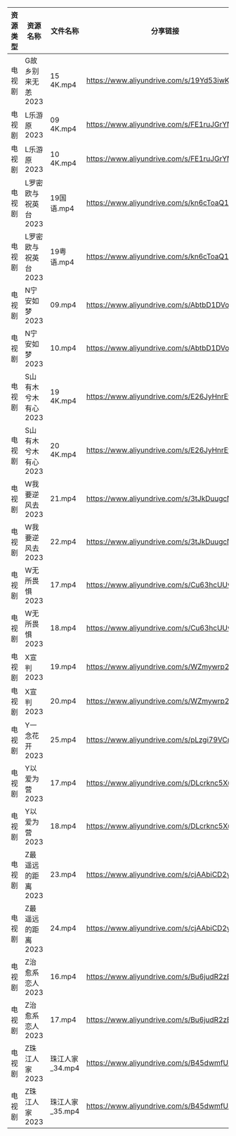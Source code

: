 | 资源类型 | 资源名称         | 文件名称        | 分享链接                                      | 更新时间       |
| ---- | ------------ | ----------- | ----------------------------------------- | ---------- |
| 电视剧  | G故乡别来无恙2023  | 15 4K.mp4   | https://www.aliyundrive.com/s/19Yd53iwKSU | 2023-11-10 |
| 电视剧  | L乐游原2023     | 09 4K.mp4   | https://www.aliyundrive.com/s/FE1ruJGrYMb | 2023-11-10 |
| 电视剧  | L乐游原2023     | 10 4K.mp4   | https://www.aliyundrive.com/s/FE1ruJGrYMb | 2023-11-10 |
| 电视剧  | L罗密欧与祝英台2023 | 19国语.mp4    | https://www.aliyundrive.com/s/kn6cToaQ17A | 2023-11-10 |
| 电视剧  | L罗密欧与祝英台2023 | 19粤语.mp4    | https://www.aliyundrive.com/s/kn6cToaQ17A | 2023-11-10 |
| 电视剧  | N宁安如梦2023    | 09.mp4      | https://www.aliyundrive.com/s/AbtbD1DVoha | 2023-11-10 |
| 电视剧  | N宁安如梦2023    | 10.mp4      | https://www.aliyundrive.com/s/AbtbD1DVoha | 2023-11-10 |
| 电视剧  | S山有木兮木有心2023 | 19 4K.mp4   | https://www.aliyundrive.com/s/E26JyHnrEfb | 2023-11-10 |
| 电视剧  | S山有木兮木有心2023 | 20 4K.mp4   | https://www.aliyundrive.com/s/E26JyHnrEfb | 2023-11-10 |
| 电视剧  | W我要逆风去2023   | 21.mp4      | https://www.aliyundrive.com/s/3tJkDuugcNK | 2023-11-10 |
| 电视剧  | W我要逆风去2023   | 22.mp4      | https://www.aliyundrive.com/s/3tJkDuugcNK | 2023-11-10 |
| 电视剧  | W无所畏惧2023    | 17.mp4      | https://www.aliyundrive.com/s/Cu63hcUUwzn | 2023-11-10 |
| 电视剧  | W无所畏惧2023    | 18.mp4      | https://www.aliyundrive.com/s/Cu63hcUUwzn | 2023-11-10 |
| 电视剧  | X宣判2023      | 19.mp4      | https://www.aliyundrive.com/s/WZmywrp2FQC | 2023-11-10 |
| 电视剧  | X宣判2023      | 20.mp4      | https://www.aliyundrive.com/s/WZmywrp2FQC | 2023-11-10 |
| 电视剧  | Y一念花开2023    | 25.mp4      | https://www.aliyundrive.com/s/pLzgi79VCnz | 2023-11-10 |
| 电视剧  | Y以爱为营2023    | 17.mp4      | https://www.aliyundrive.com/s/DLcrknc5Xuj | 2023-11-10 |
| 电视剧  | Y以爱为营2023    | 18.mp4      | https://www.aliyundrive.com/s/DLcrknc5Xuj | 2023-11-10 |
| 电视剧  | Z最遥远的距离2023  | 23.mp4      | https://www.aliyundrive.com/s/cjAAbiCD2y3 | 2023-11-10 |
| 电视剧  | Z最遥远的距离2023  | 24.mp4      | https://www.aliyundrive.com/s/cjAAbiCD2y3 | 2023-11-10 |
| 电视剧  | Z治愈系恋人2023   | 16.mp4      | https://www.aliyundrive.com/s/Bu6judR2zBs | 2023-11-10 |
| 电视剧  | Z治愈系恋人2023   | 17.mp4      | https://www.aliyundrive.com/s/Bu6judR2zBs | 2023-11-10 |
| 电视剧  | Z珠江人家2023    | 珠江人家_34.mp4 | https://www.aliyundrive.com/s/B45dwmfUKGQ | 2023-11-10 |
| 电视剧  | Z珠江人家2023    | 珠江人家_35.mp4 | https://www.aliyundrive.com/s/B45dwmfUKGQ | 2023-11-10 |
